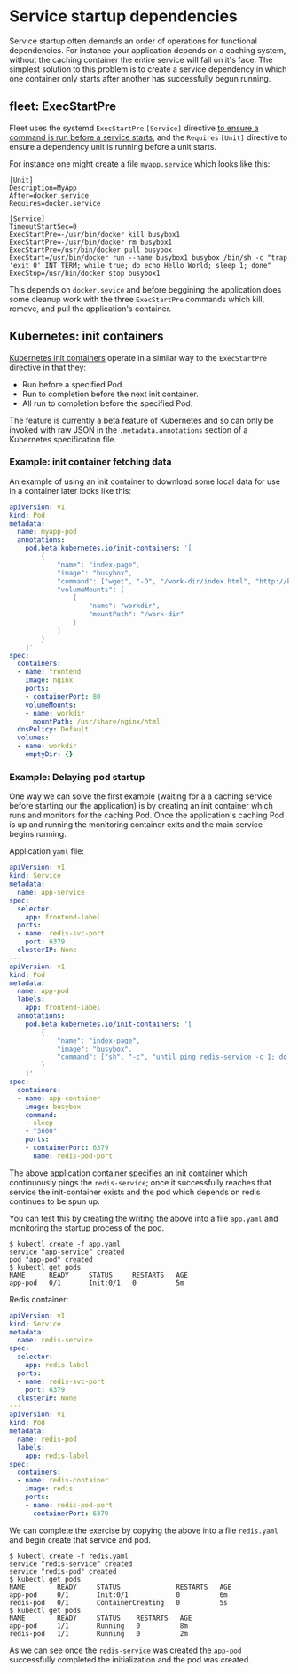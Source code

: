 # Service startup dependencies

Service startup often demands an order of operations for functional dependencies. For instance your application depends on a caching system, without the caching container the entire service will fall on it's face. The simplest solution to this problem is to create a service dependency in which one container only starts after another has successfully begun running.


## fleet: ExecStartPre

Fleet uses the systemd `ExecStartPre` `[Service]` directive [to ensure a command is run before a service starts][fleet-exec-pre], and the `Requires` `[Unit]` directive to ensure a dependency unit is running before a unit starts.

For instance one might create a file `myapp.service` which looks like this:

```
[Unit]
Description=MyApp
After=docker.service
Requires=docker.service

[Service]
TimeoutStartSec=0
ExecStartPre=-/usr/bin/docker kill busybox1
ExecStartPre=-/usr/bin/docker rm busybox1
ExecStartPre=/usr/bin/docker pull busybox
ExecStart=/usr/bin/docker run --name busybox1 busybox /bin/sh -c "trap 'exit 0' INT TERM; while true; do echo Hello World; sleep 1; done"
ExecStop=/usr/bin/docker stop busybox1
```

This depends on `docker.sevice` and before beggining the application does some cleanup work with the three `ExecStartPre` commands which kill, remove, and pull the application's container.


## Kubernetes: init containers

[Kubernetes init containers][k8s-init-containers] operate in a similar way to the `ExecStartPre` directive in that they:

* Run before a specified Pod.
* Run to completion before the next init container.
* All run to completion before the specified Pod.

The feature is currently a beta feature of Kubernetes and so can only be invoked with raw JSON in the `.metadata.annotations` section of a Kubernetes specification file.

### Example: init container fetching data

An example of using an init container to download some local data for use in a container later looks like this:

```yaml
apiVersion: v1
kind: Pod
metadata:
  name: myapp-pod
  annotations:
    pod.beta.kubernetes.io/init-containers: '[
        {
            "name": "index-page",
            "image": "busybox",
            "command": ["wget", "-O", "/work-dir/index.html", "http://kubernetes.io/index.html"],
            "volumeMounts": [
                {
                    "name": "workdir",
                    "mountPath": "/work-dir"
                }
            ]
        }
    ]'
spec:
  containers:
  - name: frontend
    image: nginx
    ports:
    - containerPort: 80
    volumeMounts:
    - name: workdir
      mountPath: /usr/share/nginx/html
  dnsPolicy: Default
  volumes:
  - name: workdir
    emptyDir: {}
```

### Example: Delaying pod startup

One way we can solve the first example (waiting for a a caching service before starting our the application) is by creating an init container which runs and monitors for the caching Pod. Once the application's caching Pod is up and running the monitoring container exits and the main service begins running.

Application `yaml` file:

```yaml
apiVersion: v1
kind: Service
metadata:
  name: app-service
spec:
  selector:
    app: frontend-label
  ports:
  - name: redis-svc-port
    port: 6379
  clusterIP: None
---
apiVersion: v1
kind: Pod
metadata:
  name: app-pod
  labels:
    app: frontend-label
  annotations:
    pod.beta.kubernetes.io/init-containers: '[
        {
            "name": "index-page",
            "image": "busybox",
            "command": ["sh", "-c", "until ping redis-service -c 1; do sleep 3; done;"]
        }
    ]'
spec:
  containers:
  - name: app-container
    image: busybox
    command:
    - sleep
    - "3600"
    ports:
    - containerPort: 6379
      name: redis-pod-port
```

The above application container specifies an init container which continuously pings the `redis-service`; once it successfully reaches that service the init-container exists and the pod which depends on redis continues to be spun up.

You can test this by creating the writing the above into a file `app.yaml` and monitoring the startup process of the pod.

```
$ kubectl create -f app.yaml
service "app-service" created
pod "app-pod" created
$ kubectl get pods
NAME      READY     STATUS     RESTARTS   AGE
app-pod   0/1       Init:0/1   0          5m
```

Redis container:

```yaml
apiVersion: v1
kind: Service
metadata:
  name: redis-service
spec:
  selector:
    app: redis-label
  ports:
  - name: redis-svc-port
    port: 6379
  clusterIP: None
---
apiVersion: v1
kind: Pod
metadata:
  name: redis-pod
  labels:
    app: redis-label
spec:
  containers:
  - name: redis-container
    image: redis
    ports:
    - name: redis-pod-port
      containerPort: 6379
```

We can complete the exercise by copying the above into a file `redis.yaml` and begin create that service and pod.

```
$ kubectl create -f redis.yaml
service "redis-service" created
service "redis-pod" created
$ kubectl get pods
NAME        READY     STATUS              RESTARTS   AGE
app-pod     0/1       Init:0/1            0          6m
redis-pod   0/1       ContainerCreating   0          5s
$ kubectl get pods
NAME        READY     STATUS    RESTARTS   AGE
app-pod     1/1       Running   0          8m
redis-pod   1/1       Running   0          2m
```

As we can see once the `redis-service` was created the `app-pod` successfully completed the initialization and the pod was created.

[fleet-exec-pre]: https://coreos.com/fleet/docs/latest/launching-containers-fleet.html#run-a-container-in-the-cluster
[k8s-init-containers]: http://kubernetes.io/docs/user-guide/production-pods/#handling-initialization
[k8s-nit-containers-design]: https://github.com/kubernetes/community/blob/master/contributors/design-proposals/container-init.md
